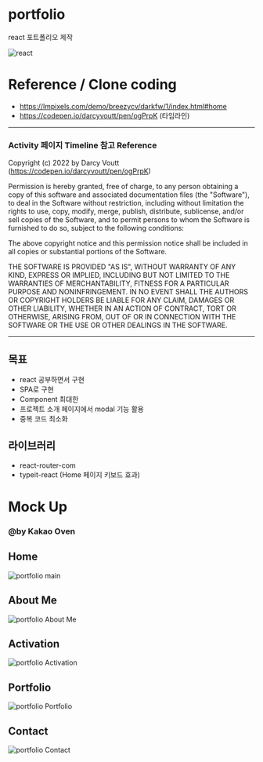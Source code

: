 # portfolio
react 포트폴리오 제작

![react](https://user-images.githubusercontent.com/71891870/208365891-04c55de3-c294-40ba-aca3-097efc730a4c.png)

# Reference / Clone coding
* https://lmpixels.com/demo/breezycv/darkfw/1/index.html#home
* https://codepen.io/darcyvoutt/pen/ogPrpK (타임라인)

---
### Activity 페이지 Timeline 참고 Reference
Copyright (c) 2022 by Darcy Voutt (https://codepen.io/darcyvoutt/pen/ogPrpK)

Permission is hereby granted, free of charge, to any person obtaining a copy of this software and associated documentation files (the "Software"), to deal in the Software without restriction, including without limitation the rights to use, copy, modify, merge, publish, distribute, sublicense, and/or sell copies of the Software, and to permit persons to whom the Software is furnished to do so, subject to the following conditions:

The above copyright notice and this permission notice shall be included in all copies or substantial portions of the Software.

THE SOFTWARE IS PROVIDED "AS IS", WITHOUT WARRANTY OF ANY KIND, EXPRESS OR IMPLIED, INCLUDING BUT NOT LIMITED TO THE WARRANTIES OF MERCHANTABILITY, FITNESS FOR A PARTICULAR PURPOSE AND NONINFRINGEMENT. IN NO EVENT SHALL THE AUTHORS OR COPYRIGHT HOLDERS BE LIABLE FOR ANY CLAIM, DAMAGES OR OTHER LIABILITY, WHETHER IN AN ACTION OF CONTRACT, TORT OR OTHERWISE, ARISING FROM, OUT OF OR IN CONNECTION WITH THE SOFTWARE OR THE USE OR OTHER DEALINGS IN THE SOFTWARE.

---


## 목표
* react 공부하면서 구현
* SPA로 구현
* Component 최대한 
* 프로젝트 소개 페이지에서 modal 기능 활용
* 중복 코드 최소화 

## 라이브러리
* react-router-com
* typeit-react (Home 페이지 키보드 효과)

# Mock Up 
### @by Kakao Oven
## Home
![portfolio  main](https://user-images.githubusercontent.com/71891870/208224255-7f8cd3ad-26ec-45e7-a460-c11744f860eb.png)

## About Me
![portfolio  About Me](https://user-images.githubusercontent.com/71891870/208224261-09930dc7-f2cb-4622-8b54-d158f4f58f34.png)

## Activation
![portfolio  Activation](https://user-images.githubusercontent.com/71891870/208224281-bebc3314-6876-4af3-833a-fb59ab953f7a.png)

## Portfolio
![portfolio  Portfolio](https://user-images.githubusercontent.com/71891870/208224289-560eb087-26fe-462e-ad91-20c3a79a100f.png)

## Contact
![portfolio  Contact](https://user-images.githubusercontent.com/71891870/208224295-16117d76-b98a-4ba2-aaaf-9f74cd6d889b.png)
